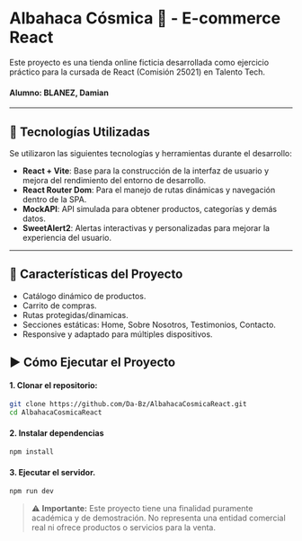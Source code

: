 # Albahaca Cósmica 🌿 - E-commerce React

Este proyecto es una tienda online ficticia desarrollada como ejercicio práctico para la cursada de React (Comisión 25021) en Talento Tech.
#### Alumno:  BLANEZ, Damian

---

## 🚀 Tecnologías Utilizadas

Se utilizaron las siguientes tecnologías y herramientas durante el desarrollo:

- **React + Vite**: Base para la construcción de la interfaz de usuario y mejora del rendimiento del entorno de desarrollo.
- **React Router Dom**: Para el manejo de rutas dinámicas y navegación dentro de la SPA.
- **MockAPI**: API simulada para obtener productos, categorías y demás datos.  
- **SweetAlert2**: Alertas interactivas y personalizadas para mejorar la experiencia del usuario.
---

## 🔧 Características del Proyecto

- Catálogo dinámico de productos.
- Carrito de compras.
- Rutas protegidas/dinamicas.
- Secciones estáticas: Home, Sobre Nosotros, Testimonios, Contacto.
- Responsive y adaptado para múltiples dispositivos.

## ▶️ Cómo Ejecutar el Proyecto

#### 1. Clonar el repositorio:

```sh
git clone https://github.com/Da-Bz/AlbahacaCosmicaReact.git
cd AlbahacaCosmicaReact 
```
#### 2. Instalar dependencias
```sh
npm install
```
#### 3. Ejecutar el servidor.
```sh
npm run dev
```

> ⚠️ **Importante:** Este proyecto tiene una finalidad puramente académica y de demostración. No representa una entidad comercial real ni ofrece productos o servicios para la venta.
